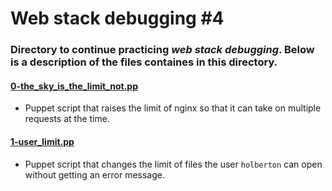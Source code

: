 # Web stack debugging #4
### Directory to continue practicing _web stack debugging_. Below is a description of the files containes in this directory.

#### [0-the_sky_is_the_limit_not.pp](./0-the_sky_is_the_limit_not.pp)
* Puppet script that raises the limit of nginx so that it can take on multiple requests at the time.

#### [1-user_limit.pp](./1-user_limit.pp)
* Puppet script that changes the limit of files the user `holberton` can open without getting an error message.
